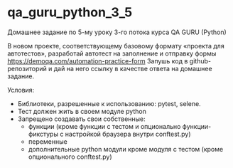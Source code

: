 # qa_guru_python_3_5

Домашнее задание по 5-му уроку 3-го потока курса QA GURU (Python)

В новом проекте, соответствующему базовому формату «проекта для автотестов», разработай автотест на заполнение и отправку формы https://demoqa.com/automation-practice-form
Запушь код в github-репозиторий и дай на него ссылку в качестве ответа на домашнее задание.

Условия:

- Библиотеки, разрешенные к использованию: pytest, selene.
- Тест должен жить в своем модуле python 
- Запрещено создавать свои собственные:
  - функции (кроме функции с тестом и опционально функции-фикстуры с настройкой браузера внутри conftest.py)
  - переменные
  - дополнительные python модули кроме модуля с тестом (кроме опционального conftest.py)
